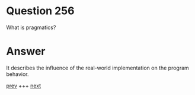 
# Question 256



 What is pragmatics?


# Answer



It describes the
influence of the real-world implementation on the program behavior. 


[prev](255.md) +++ [next](257.md)
